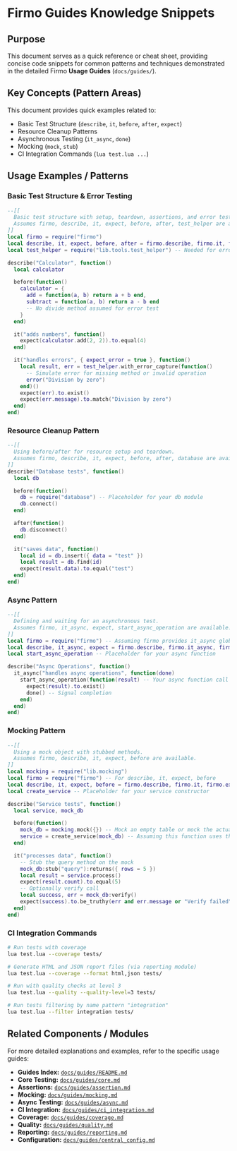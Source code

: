 # Firmo Guides Knowledge Snippets

## Purpose

This document serves as a quick reference or cheat sheet, providing concise code snippets for common patterns and techniques demonstrated in the detailed Firmo **Usage Guides** (`docs/guides/`).

## Key Concepts (Pattern Areas)

This document provides quick examples related to:

-   Basic Test Structure (`describe`, `it`, `before`, `after`, `expect`)
-   Resource Cleanup Patterns
-   Asynchronous Testing (`it_async`, `done`)
-   Mocking (`mock`, `stub`)
-   CI Integration Commands (`lua test.lua ...`)

## Usage Examples / Patterns

### Basic Test Structure & Error Testing

```lua
--[[
  Basic test structure with setup, teardown, assertions, and error testing.
  Assumes firmo, describe, it, expect, before, after, test_helper are available.
]]
local firmo = require("firmo")
local describe, it, expect, before, after = firmo.describe, firmo.it, firmo.expect, firmo.before, firmo.after
local test_helper = require("lib.tools.test_helper") -- Needed for error capture

describe("Calculator", function()
  local calculator

  before(function()
    calculator = {
      add = function(a, b) return a + b end,
      subtract = function(a, b) return a - b end
      -- No divide method assumed for error test
    }
  end)

  it("adds numbers", function()
    expect(calculator.add(2, 2)).to.equal(4)
  end)

  it("handles errors", { expect_error = true }, function()
    local result, err = test_helper.with_error_capture(function()
      -- Simulate error for missing method or invalid operation
      error("Division by zero")
    end)()
    expect(err).to.exist()
    expect(err.message).to.match("Division by zero")
  end)
end)
```

### Resource Cleanup Pattern

```lua
--[[
  Using before/after for resource setup and teardown.
  Assumes firmo, describe, it, expect, before, after, database are available.
]]
describe("Database tests", function()
  local db

  before(function()
    db = require("database") -- Placeholder for your db module
    db.connect()
  end)

  after(function()
    db.disconnect()
  end)

  it("saves data", function()
    local id = db.insert({ data = "test" })
    local result = db.find(id)
    expect(result.data).to.equal("test")
  end)
end)
```

### Async Pattern

```lua
--[[
  Defining and waiting for an asynchronous test.
  Assumes firmo, it_async, expect, start_async_operation are available.
]]
local firmo = require("firmo") -- Assuming firmo provides it_async globally
local describe, it_async, expect = firmo.describe, firmo.it_async, firmo.expect
local start_async_operation -- Placeholder for your async function

describe("Async Operations", function()
  it_async("handles async operations", function(done)
    start_async_operation(function(result) -- Your async function call
      expect(result).to.exist()
      done() -- Signal completion
    end)
  end)
end)

```

### Mocking Pattern

```lua
--[[
  Using a mock object with stubbed methods.
  Assumes firmo, describe, it, expect, before are available.
]]
local mocking = require("lib.mocking")
local firmo = require("firmo") -- For describe, it, expect, before
local describe, it, expect, before = firmo.describe, firmo.it, firmo.expect, firmo.before
local create_service -- Placeholder for your service constructor

describe("Service tests", function()
  local service, mock_db

  before(function()
    mock_db = mocking.mock({}) -- Mock an empty table or mock the actual db dependency
    service = create_service(mock_db) -- Assuming this function uses the db object
  end)

  it("processes data", function()
    -- Stub the query method on the mock
    mock_db:stub("query"):returns({ rows = 5 })
    local result = service.process()
    expect(result.count).to.equal(5)
    -- Optionally verify call
    local success, err = mock_db:verify()
    expect(success).to.be_truthy(err and err.message or "Verify failed")
  end)
end)
```

### CI Integration Commands

```bash
# Run tests with coverage
lua test.lua --coverage tests/

# Generate HTML and JSON report files (via reporting module)
lua test.lua --coverage --format html,json tests/

# Run with quality checks at level 3
lua test.lua --quality --quality-level=3 tests/

# Run tests filtering by name pattern "integration"
lua test.lua --filter integration tests/
```

## Related Components / Modules

For more detailed explanations and examples, refer to the specific usage guides:

-   **Guides Index:** [`docs/guides/README.md`](README.md)
-   **Core Testing:** [`docs/guides/core.md`](core.md)
-   **Assertions:** [`docs/guides/assertion.md`](assertion.md)
-   **Mocking:** [`docs/guides/mocking.md`](mocking.md)
-   **Async Testing:** [`docs/guides/async.md`](async.md)
-   **CI Integration:** [`docs/guides/ci_integration.md`](ci_integration.md)
-   **Coverage:** [`docs/guides/coverage.md`](coverage.md)
-   **Quality:** [`docs/guides/quality.md`](quality.md)
-   **Reporting:** [`docs/guides/reporting.md`](reporting.md)
-   **Configuration:** [`docs/guides/central_config.md`](central_config.md)
